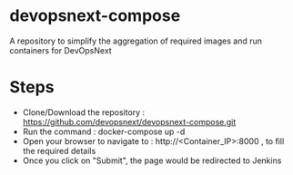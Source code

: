# devopsnext-compose
A repository to simplify the aggregation of required images and run containers for DevOpsNext

# Steps
- Clone/Download the repository : https://github.com/devopsnext/devopsnext-compose.git
- Run the command : docker-compose up -d
- Open your browser to navigate to : http://<Container_IP>:8000 , to fill the required details
- Once you click on "Submit", the page would be redirected to Jenkins

